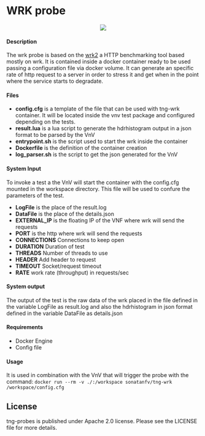 # WRK probe

<p align="center"><img src="https://github.com/sonata-nfv/tng-api-gtw/wiki/images/sonata-5gtango-logo-500px.png" /></p>


#### Description

The wrk probe is based on the [wrk2](https://github.com/giltene/wrk2) a HTTP benchmarking tool based mostly on wrk. It is contained inside a docker container ready to be used passing a configuration file via docker volume. It can generate an specific rate of http request to a server in order to stress it and get when in the point where the service starts to degradate.

#### Files

- **config.cfg** is a template of the file that can be used with tng-wrk container. It will be located inside the vnv test package and configured depending on the tests.
- **result.lua** is a lua script to generate the hdrhistogram output in a json format to be parsed by the VnV
- **entrypoint.sh** is the script used to start the wrk inside the container
- **Dockerfile** is the definition of the container creation
- **log_parser.sh** is the script to get the json generated for the VnV

#### System Input

To invoke a test a the VnV will start the container with the config.cfg mounted in the workspace directory. This file will be used to confure the parameters of the test.

- **LogFile** is the place of the result.log
- **DataFile** is the place of the details.json
- **EXTERNAL_IP** is the floating IP of the VNF where wrk will send the requests
- **PORT** is the http where wrk will send the requests
- **CONNECTIONS** Connections to keep open
- **DURATION** Duration of test
- **THREADS** Number of threads to use
- **HEADER**  Add header to request
- **TIMEOUT** Socket/request timeout
- **RATE** work rate (throughput) in requests/sec

#### System output

The output of the test is the raw data of the wrk placed in the file defined in the variable LogFile as result.log and also the hdrhistogram in json format defined in the variable DataFile as details.json

#### Requirements

- Docker Engine
- Config file

#### Usage

It is used in combination with the VnV that will trigger the probe with the command: `docker run --rm -v ./:/workspace sonatanfv/tng-wrk /workspace/config.cfg`

License
----

tng-probes is published under Apache 2.0 license. Please see the LICENSE file for more details.

